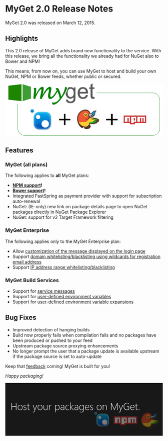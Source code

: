 # MyGet 2.0 Release Notes

MyGet 2.0 was released on March 12, 2015.

## Highlights

This 2.0 release of MyGet adds brand new functionality to the service. With this release, we bring all the functionality we already had for NuGet also to Bower and NPM!

This means, from now on, you can use MyGet to host and build your own NuGet, NPM or Bower feeds, whether public or secured.

<a href="https://www.myget.org">
	<img src="Images\MyGet-2.0-highlights2.png" alt="MyGet 2.0 Highlights" />
</a>

## Features

### MyGet (all plans)

The following applies to **all** MyGet plans:

* **[NPM support](../reference/myget-npm-support)!**
* **[Bower support](../reference/myget-bower-support)!**
* Integrated FastSpring as payment provider with support for subscription auto-renewal
* NuGet: (IE-only) new link on package details page to open NuGet packages directly in NuGet Package Explorer
* NuGet: support for v2 Target Framework filtering

### MyGet Enterprise

The following applies only to the MyGet Enterprise plan:

* Allow [customization of the message displayed on the login page](../reference/myget-enterprise#Login_page)
* Support [domain whitelisting/blacklisting using wildcards for registration email address](../reference/myget-enterprise#Registration)
* Support [IP address range whitelisting/blacklisting](../reference/myget-enterprise#IP_security)

### MyGet Build Services
* Support for [service messages](../reference/build-services#Service_Messages)
* Support for [user-defined environment variables](../reference/build-services#User-defined_environment_variables)
* Support for [user-defined environment variable expansions](../reference/build-services#User-defined_environment_variable_expansions)

## Bug Fixes
* Improved detection of hanging builds
* Build now properly fails when compilation fails and no packages have been produced or pushed to your feed
* Upstream package source proxying enhancements
* No longer prompt the user that a package update is available upstream if the package source is set to auto-update

Keep that [feedback](http://myget.uservoice.com/) coming! MyGet is built for you!

_Happy packaging!_

<a href="https://www.myget.org">
	<img src="Images\MyGet-2.0-highlights.png" alt="MyGet 2.0 Highlights" />
</a>